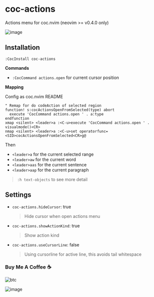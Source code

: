 # coc-actions

Actions menu for coc.nvim (neovim >= v0.4.0 only)

![image](https://user-images.githubusercontent.com/5492542/71774253-78717700-2fa6-11ea-9629-1e88d0b5114e.png)

## Installation

`:CocInstall coc-actions`

**Commands**

- `:CocCommand actions.open` for current cursor position

**Mapping**

Config as coc.nvim README

``` vim
" Remap for do codeAction of selected region
function! s:cocActionsOpenFromSelected(type) abort
  execute 'CocCommand actions.open ' . a:type
endfunction
xmap <silent> <leader>a :<C-u>execute 'CocCommand actions.open ' . visualmode()<CR>
nmap <silent> <leader>a :<C-u>set operatorfunc=<SID>cocActionsOpenFromSelected<CR>g@
```

Then

- `<leader>a` for the current selected range
- `<leader>aw` for the current word
- `<leader>aas` for the current sentence
- `<leader>aap` for the current paragraph

> `:h text-objects` to see more detail

## Settings

- `coc-actions.hideCursor`: true
  > Hide cursor when open actions menu
- `coc-actions.showActionKind`: true
  > Show action kind
- `coc-actions.useCursorLine`: false
  > Using cursorline for active line, this avoids tail whitespace

### Buy Me A Coffee ☕️

![btc](https://img.shields.io/keybase/btc/iamcco.svg?style=popout-square)

![image](https://user-images.githubusercontent.com/5492542/42771079-962216b0-8958-11e8-81c0-520363ce1059.png)
